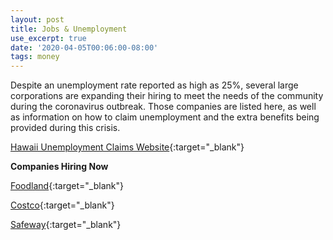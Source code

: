 ```yaml
---
layout: post
title: Jobs & Unemployment
use_excerpt: true
date: '2020-04-05T00:06:00-08:00'
tags: money
---
```

Despite an unemployment rate reported as high as 25%, several large corporations are expanding their hiring to meet the needs of the community during the coronavirus outbreak. Those companies are listed here, as well as information on how to claim unemployment and the extra benefits being provided during this crisis.

[Hawaii Unemployment Claims Website](https://huiclaims.hawaii.gov){:target="_blank"} <!--more-->

**Companies Hiring Now** 

[Foodland](https://www.foodland.com/jobs){:target="_blank"} 

[Costco](https://cta.cadienttalent.com/index.jsp?locale=en_US&APPLICATIONNAME=CostcoNonReqExt){:target="_blank"} 

[Safeway](https://local.safeway.com/safeway/hi/mililani/94-780b-meheula-pkwy.html?utm_source=G&utm_medium=Maps&utm_campaign=G+Places){:target="_blank"}